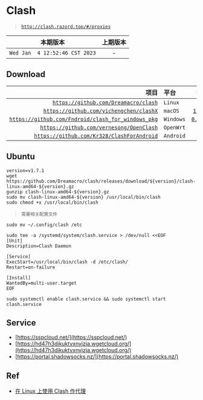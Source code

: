 # Clash

> [`http://clash.razord.top/#/proxies`](http://clash.razord.top/#/proxies)

|本期版本|上期版本
|:---:|:---:
`Wed Jan  4 12:52:46 CST 2023` | -


## Download

项目|平台|备注
---:|:---|:---:
[`https://github.com/Dreamacro/clash`](https://github.com/Dreamacro/clash) | `Linux`
[`https://github.com/yichengchen/clashX`](https://github.com/yichengchen/clashX) | `macOS` | [`1.96.2`](https://github.com/yichengchen/clashX/releases/download/1.91.1/ClashX.dmg)
[`https://github.com/Fndroid/clash_for_windows_pkg`](https://github.com/Fndroid/clash_for_windows_pkg) | `Windows` | [`0.20.12`](https://github.com/Fndroid/clash_for_windows_pkg/releases/download/0.20.12/Clash.for.Windows.Setup.0.20.12.exe)
[`https://github.com/vernesong/OpenClash`](https://github.com/vernesong/OpenClash) | `OpenWrt`
[`https://github.com/Kr328/ClashForAndroid`](https://github.com/Kr328/ClashForAndroid) | `Android`

## Ubuntu

```
version=v1.7.1
wget https://github.com/Dreamacro/clash/releases/download/${version}/clash-linux-amd64-${version}.gz
gunzip clash-linux-amd64-${version}.gz
sudo mv clash-linux-amd64-${version} /usr/local/bin/clash
sudo chmod +x /usr/local/bin/clash
```

> `需要相关配置文件`

```
sudo mv ~/.config/clash /etc
```

```
sudo tee -a /systemd/system/clash.service > /dev/null <<EOF
[Unit]
Description=Clash Daemon

[Service]
ExecStart=/usr/local/bin/clash -d /etc/clash/
Restart=on-failure

[Install]
WantedBy=multi-user.target
EOF
```

```
sudo systemctl enable clash.service && sudo systemctl start clash.service
```

## Service

* [https://sspcloud.net/](https://sspcloud.net/)
* [https://hd47h3dikuktvxnvjzja.wgetcloud.org/](https://hd47h3dikuktvxnvjzja.wgetcloud.org/)
* [https://portal.shadowsocks.nz/](https://portal.shadowsocks.nz/)

## Ref

* [在 Linux 上使用 Clash 作代理](https://einverne.github.io/post/2021/03/linux-use-clash.html)
